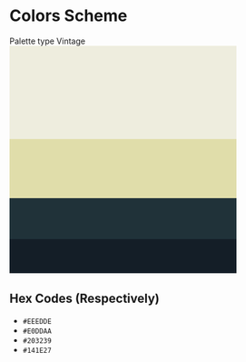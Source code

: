 # Colors Scheme

Palette type Vintage
![Light Mode Palette](resources/Color_Hunt_Palette_Light_Mode.png)

## Hex Codes (Respectively)

- `#EEEDDE`
- `#E0DDAA`
- `#203239`
- `#141E27`
